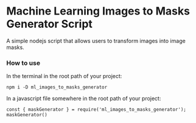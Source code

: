 # Machine Learning Images to Masks Generator Script

A simple nodejs script that allows users to transform images into image masks.

### How to use

In the terminal in the root path of your project:

`npm i -D ml_images_to_masks_generator`

In a javascript file somewhere in the root path of your project:

`const { maskGenerator } = require('ml_images_to_masks_generator');`
`maskGenerator()`
